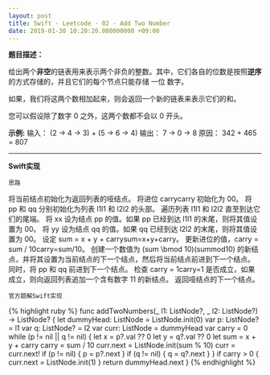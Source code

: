 ```yaml
---
layout: post
title: Swift - Leetcode - 02 - Add Two Number
date: 2019-01-30 10:20:20.000000000 +09:00
---
```


  

**题目描述：**

给出两个**非空**的链表用来表示两个非负的整数。其中，它们各自的位数是按照**逆序**的方式存储的，并且它们的每个节点只能存储 一位 数字。

如果，我们将这两个数相加起来，则会返回一个新的链表来表示它们的和。

您可以假设除了数字 0 之外，这两个数都不会以 0 开头。

**示例:**
输入： (2 -> 4 -> 3) + (5 -> 6 -> 4)
输出： 7 -> 0 -> 8
原因： 342 + 465 = 807

---

**Swift实现**



`思路`

将当前结点初始化为返回列表的哑结点。
将进位 carrycarry 初始化为 00。
将 pp 和 qq 分别初始化为列表 l1l1 和 l2l2 的头部。
遍历列表 l1l1 和 l2l2 直至到达它们的尾端。
将 xx 设为结点 pp 的值。如果 pp 已经到达 l1l1 的末尾，则将其值设置为 00。
将 yy 设为结点 qq 的值。如果 qq 已经到达 l2l2 的末尾，则将其值设置为 00。
设定 sum = x + y + carrysum=x+y+carry。
更新进位的值，carry = sum / 10carry=sum/10。
创建一个数值为 (sum \bmod 10)(summod10) 的新结点，并将其设置为当前结点的下一个结点，然后将当前结点前进到下一个结点。
同时，将 pp 和 qq 前进到下一个结点。
检查 carry = 1carry=1 是否成立，如果成立，则向返回列表追加一个含有数字 11 的新结点。
返回哑结点的下一个结点。

`官方题解Swift实现`

{% highlight ruby %}
func addTwoNumbers(_ l1: ListNode?, _ l2: ListNode?) -> ListNode? {
    let dummyHead: ListNode = ListNode.init(0)
    var p: ListNode? = l1
    var q: ListNode? = l2
    var curr: ListNode = dummyHead
    var carry = 0
    while (p != nil || q != nil) {
        let x = p?.val ?? 0
        let y = q?.val ?? 0
        let sum = x + y + carry
        carry = sum / 10
        curr.next = ListNode.init(sum % 10)
        curr = curr.next!
        if (p != nil) {
            p = p?.next
        }
        if (q != nil) {
            q = q?.next
        }
    }
    if carry > 0 {
        curr.next = ListNode.init(1)
    }
    return dummyHead.next
}
{% endhighlight %}


